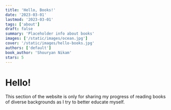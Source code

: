```yaml
---
title: 'Hello, Books!'
date: '2023-03-01'
lastmod: '2023-03-01'
tags: ['about']
draft: false
summary: 'Placeholder info about books'
images: ['/static/images/ocean.jpg']
cover: '/static/images/hello-books.jpg'
authors: ['default']
book_author: 'Shouryan Nikam'
stars: 5
---
```


# Hello!

This section of the website is only for sharing my progress of reading books of diverse backgrounds as I try to better educate myself.

